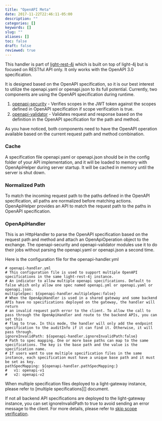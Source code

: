 ```yaml
---
title: "OpenAPI Meta"
date: 2017-11-22T22:46:11-05:00
description: ""
categories: []
keywords: []
slug: ""
aliases: []
toc: false
draft: false
reviewed: true
---
```


This handler is part of [light-rest-4j][] which is built on top of light-4j but is focused on RESTful API only. It only works with the OpenAPI 3.0 specification.

It is designed based on the OpenAPI specification, so it is our best interest to utilize the openapi.yaml or openapi.json to its full potential. Currently, two components are using the OpenAPI specification during runtime.

1. [openapi-security][] - Verifies scopes in the JWT token against the scopes defined in OpenAPI specification if scope verification is true.
2. [openapi-validator][] - Validates request and response based on the definition in the OpenAPI specification for the path and method.

As you have noticed, both components need to have the OpenAPI operation available based on the current request path and method combination.

### Cache

A specification file openapi.yaml or openapi.json should be in the config folder of your API implementation, and it will be loaded to memory with OpenApiHelper during server startup. It will be cached in memory until the server is shut down.

### Normalized Path

To match the incoming request path to the paths defined in the OpenAPI specification, all paths are normalized before matching actions. OpenApiHelper provides an API to match the request path to the paths in OpenAPI specification.

### OpenApiHandler

This is an HttpHandler to parse the OpenAPI specification based on the request path and method and attach an OpenApiOperation object to the exchange. The openapi-security and openapi-validator modules use it to do their jobs without parsing the openapi.yaml or openapi.json a second time.

Here is the configuration file for the openapi-handler.yml

```
# openapi-handler.yml
# This configuration file is used to support multiple OpenAPI specifications in the same light-rest-4j instance.
# An indicator to allow multiple openapi specifications. Default to false which only allow one spec named openapi.yml or openapi.yaml or openapi.json.
multipleSpec: ${openapi-handler.multipleSpec:false}
# When the OpenApiHandler is used in a shared gateway and some backend APIs have no specifications deployed on the gateway, the handler will return
# an invalid request path error to the client. To allow the call to pass through the OpenApiHandler and route to the backend APIs, you can set this
# flag to true. In this mode, the handler will only add the endpoint specification to the auditInfo if it can find it. Otherwise, it will pass through.
ignoreInvalidPath: ${openapi-handler.ignoreInvalidPath:false}
# Path to spec mapping. One or more base paths can map to the same specifications. The key is the base path and the value is the specification name.
# If users want to use multiple specification files in the same instance, each specification must have a unique base path and it must be set as key.
pathSpecMapping: ${openapi-handler.pathSpecMapping:}
#   v1: openapi-v1
#   v2: openapi-v2

```

When multiple specification files deployed to a light-gateway instance, please refer to [multiple specifications][] document. 

If not all backend API specifications are deployed to the light-gateway instance, you can set ignoreInvalidPath to true to avoid sending an error message to the client. For more details, please refer to [skip scope verification][].  

[light-rest-4j]: https://github.com/networknt/light-rest-4j
[openapi-security]: /style/light-rest-4j/openapi-security/
[openapi-validator]: /style/light-rest-4j/openapi-validator/
[multiple specification]: /style/light-rest-4j/multiple-specs/
[skip scope verification]: /service/gateway/skip-scope/

